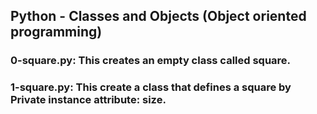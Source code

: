 ## Python - Classes and Objects (Object oriented programming)

### 0-square.py: This creates an empty class called square.

### 1-square.py: This create a class that defines a square by Private instance attribute: size.
